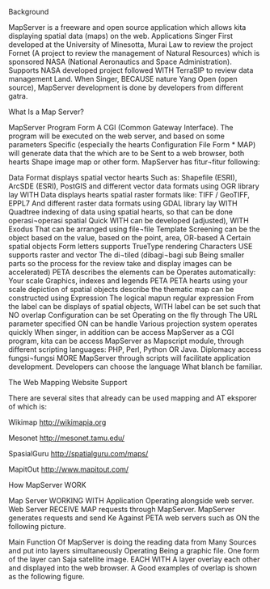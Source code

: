 Background

MapServer is a freeware and open source application which allows kita displaying spatial data (maps) on the web. Applications Singer First developed at the University of Minesotta, Murai Law to review the project Fornet (A project to review the management of Natural Resources) which is sponsored NASA (National Aeronautics and Space Administration). Supports NASA developed project followed WITH TerraSIP to review data management Land. When Singer, BECAUSE nature Yang Open (open source), MapServer development is done by developers from different gatra.

What Is a Map Server?

MapServer Program Form A CGI (Common Gateway Interface). The program will be executed on the web server, and based on some parameters Specific (especially the hearts Configuration File Form * MAP) will generate data that the which are to be Sent to a web browser, both hearts Shape image map or other form.
MapServer has fitur¬fitur following:

Data Format displays spatial vector hearts Such as: Shapefile (ESRI), ArcSDE (ESRI), PostGIS and different vector data formats using OGR library lay WITH
Data displays hearts spatial raster formats like: TIFF / GeoTIFF, EPPL7 And different raster data formats using GDAL library lay WITH
Quadtree indexing of data using spatial hearts, so that can be done operasi¬operasi spatial Quick WITH
can be developed (adjusted), WITH Exodus That can be arranged using file¬file Template
Screening can be the object based on the value, based on the point, area, OR-based A Certain spatial objects
Form letters supports TrueType rendering Characters
USE supports raster and vector The di¬tiled (dibagi¬bagi sub Being smaller parts so the process for the review take and display images can be accelerated)
PETA describes the elements can be Operates automatically: Your scale Graphics, indexes and legends PETA PETA
hearts using your scale depiction of spatial objects
describe the thematic map can be constructed using Expression The logical mapun regular expression
From the label can be displays of spatial objects, WITH label can be set such that NO overlap
Configuration can be set Operating on the fly through The URL parameter specified ON
can be handle Various projection system operates quickly
When singer, in addition can be access MapServer as a CGI program, kita can be access MapServer as Mapscript module, through different scripting languages: PHP, Perl, Python OR Java. Diplomacy access fungsi¬fungsi MORE MapServer through scripts will facilitate application development. Developers can choose the language What blanch be familiar.

The Web Mapping Website Support

There are several sites that already can be used mapping and AT eksporer of which is:

Wikimap http://wikimapia.org

Mesonet http://mesonet.tamu.edu/

SpasialGuru http://spatialguru.com/maps/

MapitOut http://www.mapitout.com/

How MapServer WORK

Map Server WORKING WITH Application Operating alongside web server. Web Server RECEIVE MAP requests through MapServer. MapServer generates requests and send Ke Against PETA web servers such as ON the following picture.

Main Function Of MapServer is doing the reading data from Many Sources and put into layers simultaneously Operating Being a graphic file. One form of the layer can Saja satellite image. EACH WITH A layer overlay each other and displayed into the web browser. A Good examples of overlap is shown as the following figure.
